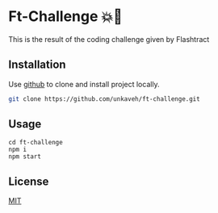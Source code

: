 # Ft-Challenge :boom::rocket:
This is the result of the coding challenge given by Flashtract

## Installation

Use [github](https://github.com/unkaveh/ft-challenge.git) to clone and install project locally.

```bash
git clone https://github.com/unkaveh/ft-challenge.git
```

## Usage

```babel
cd ft-challenge
npm i
npm start
```

## License
[MIT](https://choosealicense.com/licenses/mit/)